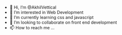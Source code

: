 - 👋 Hi, I’m @AkhilVettical
- 👀 I’m interested in Web Development
- 🌱 I’m currently learning css and javascript
- 💞️ I’m looking to collaborate on front end development
- 📫 How to reach me ...

<!---
AkhilVettical/AkhilVettical is a ✨ special ✨ repository because its `README.md` (this file) appears on your GitHub profile.
You can click the Preview link to take a look at your changes.
--->
